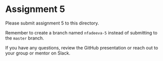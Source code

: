 # Assignment 5

Please submit assignment 5 to this directory.

Remember to create a branch named `nfadeeva-5` 
instead of submitting to the `master` branch.

If you have any questions, review the GitHub presentation or reach
out to your group or mentor on Slack.
